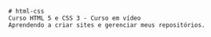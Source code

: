 
    # html-css
    Curso HTML 5 e CSS 3 - Curso em vídeo
    Aprendendo a criar sites e gerenciar meus repositórios.

 
